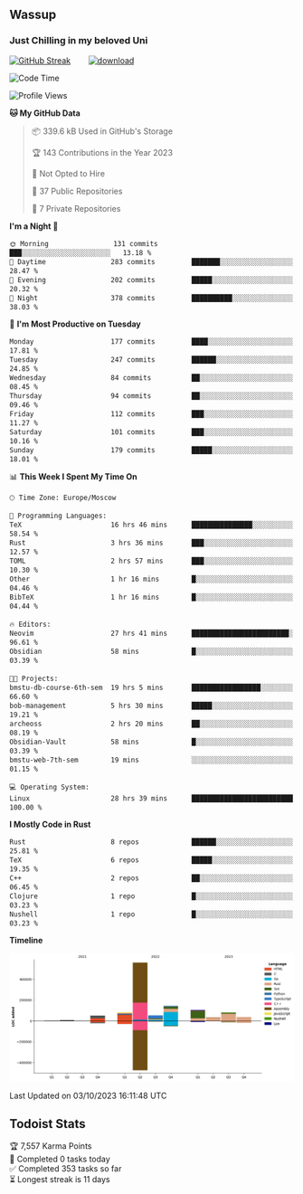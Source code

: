 ## Wassup 
### Just Chilling in my beloved Uni 

<!--
-->

[![GitHub Streak](http://github-readme-streak-stats.herokuapp.com?user=archeoss&theme=shades-of-purple&hide_border=true&date_format=j%20M%5B%20Y%5D)](https://git.io/streak-stats)&nbsp;&nbsp;&nbsp;&nbsp;&nbsp;&nbsp;&nbsp;&nbsp;[![download](https://user-images.githubusercontent.com/68448737/147796309-d8b65b1d-4dde-40d9-b03a-2b42aaa6cd43.jpeg)
](http://bmstu.ru/)

<!--START_SECTION:waka-->
![Code Time](http://img.shields.io/badge/Code%20Time-1%2C829%20hrs%2030%20mins-blue)

![Profile Views](http://img.shields.io/badge/Profile%20Views-7-blue)

**🐱 My GitHub Data** 

> 📦 339.6 kB Used in GitHub's Storage 
 > 
> 🏆 143 Contributions in the Year 2023
 > 
> 🚫 Not Opted to Hire
 > 
> 📜 37 Public Repositories 
 > 
> 🔑 7 Private Repositories 
 > 
**I'm a Night 🦉** 

```text
🌞 Morning                131 commits         ███░░░░░░░░░░░░░░░░░░░░░░   13.18 % 
🌆 Daytime                283 commits         ███████░░░░░░░░░░░░░░░░░░   28.47 % 
🌃 Evening                202 commits         █████░░░░░░░░░░░░░░░░░░░░   20.32 % 
🌙 Night                  378 commits         ██████████░░░░░░░░░░░░░░░   38.03 % 
```
📅 **I'm Most Productive on Tuesday** 

```text
Monday                   177 commits         ████░░░░░░░░░░░░░░░░░░░░░   17.81 % 
Tuesday                  247 commits         ██████░░░░░░░░░░░░░░░░░░░   24.85 % 
Wednesday                84 commits          ██░░░░░░░░░░░░░░░░░░░░░░░   08.45 % 
Thursday                 94 commits          ██░░░░░░░░░░░░░░░░░░░░░░░   09.46 % 
Friday                   112 commits         ███░░░░░░░░░░░░░░░░░░░░░░   11.27 % 
Saturday                 101 commits         ███░░░░░░░░░░░░░░░░░░░░░░   10.16 % 
Sunday                   179 commits         █████░░░░░░░░░░░░░░░░░░░░   18.01 % 
```


📊 **This Week I Spent My Time On** 

```text
🕑︎ Time Zone: Europe/Moscow

💬 Programming Languages: 
TeX                      16 hrs 46 mins      ███████████████░░░░░░░░░░   58.54 % 
Rust                     3 hrs 36 mins       ███░░░░░░░░░░░░░░░░░░░░░░   12.57 % 
TOML                     2 hrs 57 mins       ███░░░░░░░░░░░░░░░░░░░░░░   10.30 % 
Other                    1 hr 16 mins        █░░░░░░░░░░░░░░░░░░░░░░░░   04.46 % 
BibTeX                   1 hr 16 mins        █░░░░░░░░░░░░░░░░░░░░░░░░   04.44 % 

🔥 Editors: 
Neovim                   27 hrs 41 mins      ████████████████████████░   96.61 % 
Obsidian                 58 mins             █░░░░░░░░░░░░░░░░░░░░░░░░   03.39 % 

🐱‍💻 Projects: 
bmstu-db-course-6th-sem  19 hrs 5 mins       █████████████████░░░░░░░░   66.60 % 
bob-management           5 hrs 30 mins       █████░░░░░░░░░░░░░░░░░░░░   19.21 % 
archeoss                 2 hrs 20 mins       ██░░░░░░░░░░░░░░░░░░░░░░░   08.19 % 
Obsidian-Vault           58 mins             █░░░░░░░░░░░░░░░░░░░░░░░░   03.39 % 
bmstu-web-7th-sem        19 mins             ░░░░░░░░░░░░░░░░░░░░░░░░░   01.15 % 

💻 Operating System: 
Linux                    28 hrs 39 mins      █████████████████████████   100.00 % 
```

**I Mostly Code in Rust** 

```text
Rust                     8 repos             ██████░░░░░░░░░░░░░░░░░░░   25.81 % 
TeX                      6 repos             █████░░░░░░░░░░░░░░░░░░░░   19.35 % 
C++                      2 repos             ██░░░░░░░░░░░░░░░░░░░░░░░   06.45 % 
Clojure                  1 repo              █░░░░░░░░░░░░░░░░░░░░░░░░   03.23 % 
Nushell                  1 repo              █░░░░░░░░░░░░░░░░░░░░░░░░   03.23 % 
```



**Timeline**

![Lines of Code chart](https://raw.githubusercontent.com/archeoss/archeoss/master/assets/bar_graph.png)


 Last Updated on 03/10/2023 16:11:48 UTC
<!--END_SECTION:waka-->

## Todoist Stats

<!-- TODO-IST:START -->
🏆  7,557 Karma Points           
🌸  Completed 0 tasks today           
✅  Completed 353 tasks so far           
⏳  Longest streak is 11 days
<!-- TODO-IST:END -->
